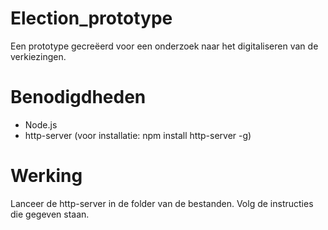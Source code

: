 # Election_prototype
Een prototype gecreëerd voor een onderzoek naar het digitaliseren van de verkiezingen. 

# Benodigdheden
- Node.js
- http-server (voor installatie: npm install http-server -g)

# Werking
Lanceer de http-server in de folder van de bestanden. Volg de instructies die gegeven staan.
